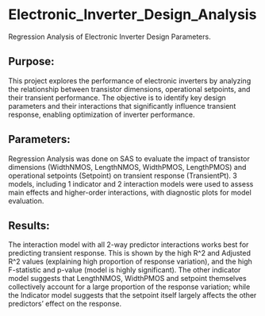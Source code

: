 # Electronic_Inverter_Design_Analysis
Regression Analysis of Electronic Inverter Design Parameters.

## Purpose:
This project explores the performance of electronic inverters by analyzing the relationship between transistor dimensions, operational setpoints, and their transient performance.
The objective is to identify key design parameters and their interactions that significantly influence transient response, enabling optimization of inverter performance.

## Parameters:
Regression Analysis was done on SAS to evaluate the impact of transistor dimensions (WidthNMOS, LengthNMOS, WidthPMOS, LengthPMOS) and operational setpoints (Setpoint) on transient response (TransientPt). 
3 models, including 1 indicator and 2 interaction models were used to assess main effects and higher-order interactions, with diagnostic plots for model evaluation.

## Results:
The interaction model with all 2-way predictor interactions works best for predicting transient response. This is shown by the high R^2 and Adjusted R^2 values (explaining high proportion of response variation), and the high F-statistic and p-value (model is highly significant). 
The other indicator model suggests that LengthNMOS, WidthPMOS and setpoint themselves collectively account for a large proportion of the response variation; while the Indicator model suggests that the setpoint itself largely affects the other predictors’ effect on the response.
